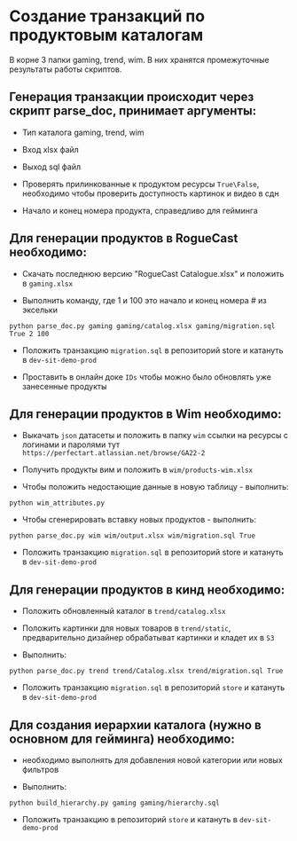 # Создание транзакций по продуктовым каталогам

В корне 3 папки gaming, trend, wim. В них хранятся промежуточные результаты работы скриптов.


## Генерация транзакции происходит через скрипт parse_doc, принимает аргументы:

- Тип каталога gaming, trend, wim

- Вход xlsx файл

- Выход sql файл

- Проверять прилинкованные к продуктом ресурсы `True\False`, необходимо чтобы проверить доступность картинок и видео в сдн

- Начало и конец номера продукта, справедливо для гейминга


## Для генерации продуктов в RogueCast необходимо:

- Скачать последнюю версию "RogueCast Catalogue.xlsx" и положить в `gaming.xlsx`

- Выполнить команду, где 1 и 100 это начало и конец номера # из эксельки
```shell script
python parse_doc.py gaming gaming/catalog.xlsx gaming/migration.sql True 2 100
```
- Положить транзакцию `migration.sql` в репозиторий store и катануть в `dev-sit-demo-prod`  

- Проставить в онлайн доке `IDs` чтобы можно было обновлять уже занесенные продукты


## Для генерации продуктов в Wim необходимо:

- Выкачать `json` датасеты и положить в папку `wim` ссылки на ресурсы с логинами и паролями тут `https://perfectart.atlassian.net/browse/GA22-2`

- Получить продукты вим и положить в `wim/products-wim.xlsx`

- Чтобы положить недостающие данные в новую таблицу - выполнить:  
```shell script
python wim_attributes.py
```

- Чтобы сгенерировать вставку новых продуктов - выполнить:
```shell script
python parse_doc.py wim wim/output.xlsx wim/migration.sql True
```

- Положить транзакцию `migration.sql` в репозиторий store и катануть в `dev-sit-demo-prod`  


## Для генерации продуктов в кинд необходимо:

- Положить обновленный каталог в `trend/catalog.xlsx`

- Положить картинки для новых товаров в `trend/static`, предварительно дизайнер обрабатыват картинки и кладет их в `S3`

- Выполнить:
```shell script
python parse_doc.py trend trend/Catalog.xlsx trend/migration.sql True
```

- Положить транзакцию `migration.sql` в репозиторий `store` и катануть в `dev-sit-demo-prod`  


## Для создания иерархии каталога (нужно в основном для гейминга) необходимо:

- необходимо выполнять для добавления новой категории или новых фильтров

- Выполнить:
```shell script
python build_hierarchy.py gaming gaming/hierarchy.sql
```

- Положить транзакцию в репозиторий `store` и катануть в `dev-sit-demo-prod` 
